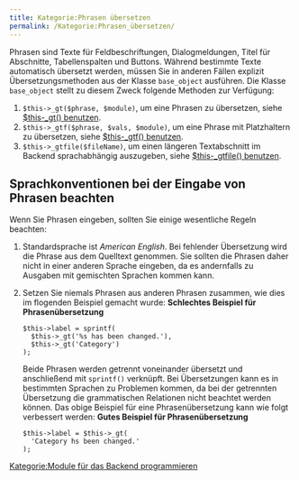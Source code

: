 ```yaml
---
title: Kategorie:Phrasen übersetzen
permalink: /Kategorie:Phrasen_übersetzen/
---
```


Phrasen sind Texte für Feldbeschriftungen, Dialogmeldungen, Titel für Abschnitte, Tabellenspalten und Buttons. Während bestimmte Texte automatisch übersetzt werden, müssen Sie in anderen Fällen explizit Übersetzungsmethoden aus der Klasse `base_object` ausführen. Die Klasse `base_object` stellt zu diesem Zweck folgende Methoden zur Verfügung:

1.  `$this->_gt($phrase, $module)`, um eine Phrasen zu übersetzen, siehe [\$this-_gt() benutzen](/$this-_gt()_benutzen ).
2.  `$this->_gtf($phrase, $vals, $module)`, um eine Phrase mit Platzhaltern zu übersetzen, siehe [\$this-_gtf() benutzen](/$this-_gtf()_benutzen ).
3.  `$this->_gtfile($fileName)`, um einen längeren Textabschnitt im Backend sprachabhängig auszugeben, siehe [\$this-_gtfile() benutzen](/$this-_gtfile()_benutzen ).

Sprachkonventionen bei der Eingabe von Phrasen beachten
-------------------------------------------------------

Wenn Sie Phrasen eingeben, sollten Sie einige wesentliche Regeln beachten:

1.  Standardsprache ist *American English*. Bei fehlender Übersetzung wird die Phrase aus dem Quelltext genommen. Sie sollten die Phrasen daher nicht in einer anderen Sprache eingeben, da es andernfalls zu Ausgaben mit gemischten Sprachen kommen kann.
2.  Setzen Sie niemals Phrasen aus anderen Phrasen zusammen, wie dies im flogenden Beispiel gemacht wurde: **Schlechtes Beispiel für Phrasenübersetzung**
    ~~~~ {.php}
    $this->label = sprintf(
      $this->_gt('%s has been changed.'),
      $this->_gt('Category')
    );
    ~~~~

    Beide Phrasen werden getrennt voneinander übersetzt und anschließend mit `sprintf()` verknüpft. Bei Übersetzungen kann es in bestimmten Sprachen zu Problemen kommen, da bei der getrennten Übersetzung die grammatischen Relationen nicht beachtet werden können. Das obige Beispiel für eine Phrasenübersetzung kann wie folgt verbessert werden: **Gutes Beispiel für Phrasenübersetzung**

    ~~~~ {.php}
    $this->label = $this->_gt(
      'Category hs been changed.'
    );
    ~~~~

[Kategorie:Module für das Backend programmieren](/Kategorie:Module_für_das_Backend_programmieren )